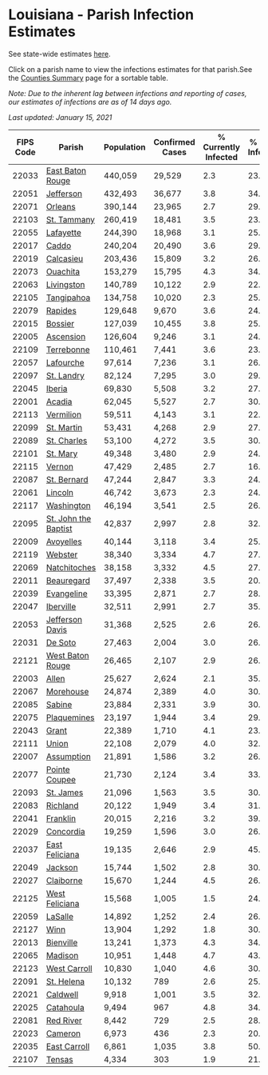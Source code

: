 # Louisiana - Parish Infection Estimates

See state-wide estimates [here](/infections/us-la).

Click on a parish name to view the infections estimates for that parish.See the [Counties Summary](/infections/summary-counties) page for a sortable table.

*Note: Due to the inherent lag between infections and reporting of cases, our estimates of infections are as of 14 days ago.*

*Last updated: January 15, 2021*

|   FIPS Code |                                       Parish |   Population |   Confirmed Cases |   % Currently Infected |   % Total Infected |
|-------------|----------------------------------------------|--------------|-------------------|------------------------|--------------------|
|       22033 |         [East Baton Rouge](east-baton-rouge) |      440,059 |            29,529 |                    2.3 |               23.3 |
|       22051 |                       [Jefferson](jefferson) |      432,493 |            36,677 |                    3.8 |               34.6 |
|       22071 |                           [Orleans](orleans) |      390,144 |            23,965 |                    2.7 |               29.2 |
|       22103 |                   [St. Tammany](st.-tammany) |      260,419 |            18,481 |                    3.5 |               23.9 |
|       22055 |                       [Lafayette](lafayette) |      244,390 |            18,968 |                    3.1 |               25.8 |
|       22017 |                               [Caddo](caddo) |      240,204 |            20,490 |                    3.6 |               29.8 |
|       22019 |                       [Calcasieu](calcasieu) |      203,436 |            15,809 |                    3.2 |               26.1 |
|       22073 |                         [Ouachita](ouachita) |      153,279 |            15,795 |                    4.3 |               34.3 |
|       22063 |                     [Livingston](livingston) |      140,789 |            10,122 |                    2.9 |               22.8 |
|       22105 |                     [Tangipahoa](tangipahoa) |      134,758 |            10,020 |                    2.3 |               25.4 |
|       22079 |                           [Rapides](rapides) |      129,648 |             9,670 |                    3.6 |               24.4 |
|       22015 |                           [Bossier](bossier) |      127,039 |            10,455 |                    3.8 |               25.8 |
|       22005 |                       [Ascension](ascension) |      126,604 |             9,246 |                    3.1 |               24.7 |
|       22109 |                     [Terrebonne](terrebonne) |      110,461 |             7,441 |                    3.6 |               23.4 |
|       22057 |                       [Lafourche](lafourche) |       97,614 |             7,236 |                    3.1 |               26.8 |
|       22097 |                     [St. Landry](st.-landry) |       82,124 |             7,295 |                    3.0 |               29.2 |
|       22045 |                             [Iberia](iberia) |       69,830 |             5,508 |                    3.2 |               27.5 |
|       22001 |                             [Acadia](acadia) |       62,045 |             5,527 |                    2.7 |               30.5 |
|       22113 |                       [Vermilion](vermilion) |       59,511 |             4,143 |                    3.1 |               22.0 |
|       22099 |                     [St. Martin](st.-martin) |       53,431 |             4,268 |                    2.9 |               27.5 |
|       22089 |                   [St. Charles](st.-charles) |       53,100 |             4,272 |                    3.5 |               30.4 |
|       22101 |                         [St. Mary](st.-mary) |       49,348 |             3,480 |                    2.9 |               24.9 |
|       22115 |                             [Vernon](vernon) |       47,429 |             2,485 |                    2.7 |               16.6 |
|       22087 |                   [St. Bernard](st.-bernard) |       47,244 |             2,847 |                    3.3 |               24.3 |
|       22061 |                           [Lincoln](lincoln) |       46,742 |             3,673 |                    2.3 |               24.6 |
|       22117 |                     [Washington](washington) |       46,194 |             3,541 |                    2.5 |               26.8 |
|       22095 | [St. John the Baptist](st.-john-the-baptist) |       42,837 |             2,997 |                    2.8 |               32.1 |
|       22009 |                       [Avoyelles](avoyelles) |       40,144 |             3,118 |                    3.4 |               25.3 |
|       22119 |                           [Webster](webster) |       38,340 |             3,334 |                    4.7 |               27.8 |
|       22069 |                 [Natchitoches](natchitoches) |       38,158 |             3,332 |                    4.5 |               27.7 |
|       22011 |                     [Beauregard](beauregard) |       37,497 |             2,338 |                    3.5 |               20.1 |
|       22039 |                     [Evangeline](evangeline) |       33,395 |             2,871 |                    2.7 |               28.0 |
|       22047 |                       [Iberville](iberville) |       32,511 |             2,991 |                    2.7 |               35.8 |
|       22053 |           [Jefferson Davis](jefferson-davis) |       31,368 |             2,525 |                    2.6 |               26.7 |
|       22031 |                           [De Soto](de-soto) |       27,463 |             2,004 |                    3.0 |               26.5 |
|       22121 |         [West Baton Rouge](west-baton-rouge) |       26,465 |             2,107 |                    2.9 |               26.5 |
|       22003 |                               [Allen](allen) |       25,627 |             2,624 |                    2.1 |               35.4 |
|       22067 |                       [Morehouse](morehouse) |       24,874 |             2,389 |                    4.0 |               30.3 |
|       22085 |                             [Sabine](sabine) |       23,884 |             2,331 |                    3.9 |               30.6 |
|       22075 |                   [Plaquemines](plaquemines) |       23,197 |             1,944 |                    3.4 |               29.4 |
|       22043 |                               [Grant](grant) |       22,389 |             1,710 |                    4.1 |               23.6 |
|       22111 |                               [Union](union) |       22,108 |             2,079 |                    4.0 |               32.5 |
|       22007 |                     [Assumption](assumption) |       21,891 |             1,586 |                    3.2 |               26.8 |
|       22077 |               [Pointe Coupee](pointe-coupee) |       21,730 |             2,124 |                    3.4 |               33.4 |
|       22093 |                       [St. James](st.-james) |       21,096 |             1,563 |                    3.5 |               30.0 |
|       22083 |                         [Richland](richland) |       20,122 |             1,949 |                    3.4 |               31.9 |
|       22041 |                         [Franklin](franklin) |       20,015 |             2,216 |                    3.2 |               39.1 |
|       22029 |                       [Concordia](concordia) |       19,259 |             1,596 |                    3.0 |               26.2 |
|       22037 |             [East Feliciana](east-feliciana) |       19,135 |             2,646 |                    2.9 |               45.7 |
|       22049 |                           [Jackson](jackson) |       15,744 |             1,502 |                    2.8 |               30.6 |
|       22027 |                       [Claiborne](claiborne) |       15,670 |             1,244 |                    4.5 |               26.1 |
|       22125 |             [West Feliciana](west-feliciana) |       15,568 |             1,005 |                    1.5 |               24.5 |
|       22059 |                           [LaSalle](lasalle) |       14,892 |             1,252 |                    2.4 |               26.7 |
|       22127 |                                 [Winn](winn) |       13,904 |             1,292 |                    1.8 |               30.5 |
|       22013 |                       [Bienville](bienville) |       13,241 |             1,373 |                    4.3 |               34.3 |
|       22065 |                           [Madison](madison) |       10,951 |             1,448 |                    4.7 |               43.5 |
|       22123 |                 [West Carroll](west-carroll) |       10,830 |             1,040 |                    4.6 |               30.2 |
|       22091 |                     [St. Helena](st.-helena) |       10,132 |               789 |                    2.6 |               25.7 |
|       22021 |                         [Caldwell](caldwell) |        9,918 |             1,001 |                    3.5 |               32.4 |
|       22025 |                       [Catahoula](catahoula) |        9,494 |               967 |                    4.8 |               34.1 |
|       22081 |                       [Red River](red-river) |        8,442 |               729 |                    2.5 |               28.5 |
|       22023 |                           [Cameron](cameron) |        6,973 |               436 |                    2.3 |               20.2 |
|       22035 |                 [East Carroll](east-carroll) |        6,861 |             1,035 |                    3.8 |               50.2 |
|       22107 |                             [Tensas](tensas) |        4,334 |               303 |                    1.9 |               21.7 |